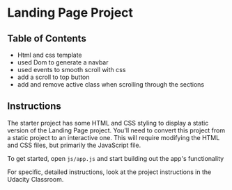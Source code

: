 # Landing Page Project

## Table of Contents

* Html and css template
* used Dom to generate a navbar 
* used events to smooth scroll with css
* add a scroll to top button
* add and remove active class when scrolling through the sections 


## Instructions

The starter project has some HTML and CSS styling to display a static version of the Landing Page project. You'll need to convert this project from a static project to an interactive one. This will require modifying the HTML and CSS files, but primarily the JavaScript file.

To get started, open `js/app.js` and start building out the app's functionality

For specific, detailed instructions, look at the project instructions in the Udacity Classroom.
